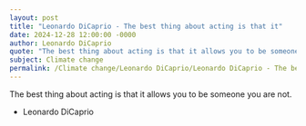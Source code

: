 ```yaml
---
layout: post
title: "Leonardo DiCaprio - The best thing about acting is that it"
date: 2024-12-28 12:00:00 -0000
author: Leonardo DiCaprio
quote: "The best thing about acting is that it allows you to be someone you are not."
subject: Climate change
permalink: /Climate change/Leonardo DiCaprio/Leonardo DiCaprio - The best thing about acting is that it
---
```


The best thing about acting is that it allows you to be someone you are not.

- Leonardo DiCaprio
